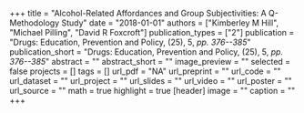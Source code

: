 +++
title = "Alcohol-Related Affordances and Group Subjectivities: A Q-Methodology Study"
date = "2018-01-01"
authors = ["Kimberley M Hill", "Michael Pilling", "David R Foxcroft"]
publication_types = ["2"]
publication = "Drugs: Education, Prevention and Policy, (25), 5, _pp. 376--385_"
publication_short = "Drugs: Education, Prevention and Policy, (25), 5, _pp. 376--385_"
abstract = ""
abstract_short = ""
image_preview = ""
selected = false
projects = []
tags = []
url_pdf = "NA"
url_preprint = ""
url_code = ""
url_dataset = ""
url_project = ""
url_slides = ""
url_video = ""
url_poster = ""
url_source = ""
math = true
highlight = true
[header]
image = ""
caption = ""
+++
